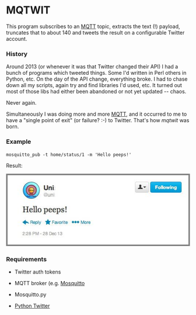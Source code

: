 # MQTWIT

This program subscribes to an [MQTT] topic, extracts the text (!) payload,
truncates that to about 140 and tweets the result on a configurable Twitter
account.

### History

Around 2013 (or whenever it was that Twitter changed their API) I had a bunch
of programs which tweeted things. Some I'd written in Perl others in Python,
etc. On the day of the API change, everything broke. I had to chase down all my
scripts, again try and find libraries I'd used, etc. It turned out most of
those libs had either been abandoned or not yet updated -- chaos.

Never again. 

Simultaneously I was doing more and more [MQTT], and it occurred to me to have
a "single point of exit" (or failure? :-) to Twitter. That's how _mqtwit_ was
born.

### Example

```
mosquitto_pub -t home/status/1 -m 'Hello peeps!'
```

Result:

![Screenshot](jmbp-783.jpg)

### Requirements

* Twitter auth tokens
* MQTT broker (e.g. [Mosquitto](http://mosquitto.org)
* Mosquitto.py 
* [Python Twitter](https://pypi.python.org/pypi/python-twitter)

  [MQTT]: http://mqtt.org

